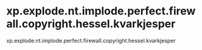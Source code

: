 # xp.explode.nt.implode.perfect.firewall.copyright.hessel.kvarkjesper
xp.explode.nt.implode.perfect.firewall.copyright.hessel.kvarkjesper
